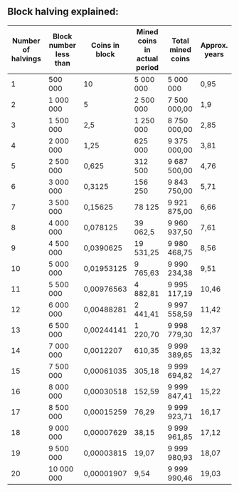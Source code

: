 ## Block halving explained:

Number of halvings |	Block number less than |	Coins in block |	Mined coins in actual period | Total mined coins |	Approx. years
------------------ | ----------------------- | -------------- | ---------------------------- | ----------------- | ------------
1	| 500 000 |	10 |	5 000 000 |	5 000 000 |	0,95
2	| 1 000 000	| 5 | 2 500 000	| 7 500 000,00	| 1,9
3	| 1 500 000	| 2,5	| 1 250 000	| 8 750 000,00	| 2,85
4	| 2 000 000	| 1,25	| 625 000	| 9 375 000,00	| 3,81
5	| 2 500 000	| 0,625	| 312 500	| 9 687 500,00	| 4,76
6	| 3 000 000	| 0,3125	| 156 250	| 9 843 750,00	| 5,71
7	| 3 500 000	| 0,15625	| 78 125	| 9 921 875,00	| 6,66
8	| 4 000 000	| 0,078125	| 39 062,5	| 9 960 937,50	| 7,61
9	| 4 500 000	| 0,0390625	| 19 531,25	| 9 980 468,75	| 8,56
10	| 5 000 000	| 0,01953125	| 9 765,63	| 9 990 234,38	| 9,51
11	| 5 500 000	| 0,00976563	| 4 882,81	| 9 995 117,19	| 10,46
12	| 6 000 000	| 0,00488281	| 2 441,41	| 9 997 558,59	| 11,42
13	| 6 500 000	| 0,00244141	| 1 220,70	| 9 998 779,30	| 12,37
14	| 7 000 000	| 0,0012207	| 610,35	| 9 999 389,65	| 13,32
15	| 7 500 000	| 0,00061035	| 305,18	| 9 999 694,82	| 14,27
16	| 8 000 000	| 0,00030518	| 152,59	| 9 999 847,41	| 15,22
17	| 8 500 000	| 0,00015259	| 76,29	| 9 999 923,71	| 16,17
18	| 9 000 000	| 0,00007629	| 38,15	| 9 999 961,85	| 17,12
19	| 9 500 000	| 0,00003815	| 19,07	| 9 999 980,93	| 18,07
20	| 10 000 000	| 0,00001907	| 9,54	| 9 999 990,46	| 19,03
